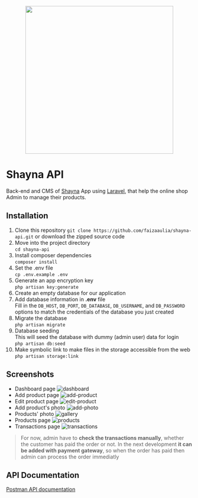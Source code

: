 <p align="center"><a href="https://laravel.com" target="_blank"><img src="https://raw.githubusercontent.com/laravel/art/master/logo-lockup/5%20SVG/2%20CMYK/1%20Full%20Color/laravel-logolockup-cmyk-red.svg" width="400"></a></p>

# Shayna API
Back-end and CMS of [Shayna](https://github.com/faizaaulia/shayna "Shayna") App using [Laravel](https://laravel.com/ "Laravel"), that help the online shop Admin to manage their products.

## Installation
1. Clone this repository `git clone https://github.com/faizaaulia/shayna-api.git` or download the zipped source code
2. Move into the project directory <br>
`cd shayna-api`
3. Install composer dependencies <br>
`composer install`
4. Set the .env file <br>
`cp .env.example .env`
5. Generate an app encryption key <br>
`php artisan key:generate`
6. Create an empty database for our application
7. Add database information in **.env** file <br>
Fill in the `DB_HOST`, `DB_PORT`, `DB_DATABASE`, `DB_USERNAME`, and `DB_PASSWORD` options to match the credentials of the database you just created
8. Migrate the database <br>
`php artisan migrate`
9. Database seeding <br>
This will seed the database with dummy (admin user) data for login <br>
`php artisan db:seed`
10. Make symbolic link to make files in the storage accessible from the web <br>
`php artisan storage:link`

## Screenshots
- Dashboard page
![dashboard](https://user-images.githubusercontent.com/21327758/117667535-2ad6d100-b1cf-11eb-87d5-377347519432.jpg)
- Add product page
![add-product](https://user-images.githubusercontent.com/21327758/117668909-940b1400-b1d0-11eb-98a5-336e5c8bb8a4.jpg)
- Edit product page
![edit-product](https://user-images.githubusercontent.com/21327758/117669534-31664800-b1d1-11eb-9203-61cd190c5140.jpg)
- Add product's photo
![add-photo](https://user-images.githubusercontent.com/21327758/117669775-77231080-b1d1-11eb-92ed-59efb1d1b24c.jpg)
- Products' photo
![gallery](https://user-images.githubusercontent.com/21327758/117670982-91a9b980-b1d2-11eb-9625-bd76a5349e39.jpg)
- Products page
![products](https://user-images.githubusercontent.com/21327758/117671424-f9f89b00-b1d2-11eb-9f57-41fbaecfdbf6.jpg)
- Transactions page
![transactions](https://user-images.githubusercontent.com/21327758/117672177-ccf8b800-b1d3-11eb-9e46-d4e286172e54.jpg)
> For now, admin have to **check the transactions manually**, whether the customer has paid the order or not. In the next development **it can be added with payment gateway**, so when the order has paid then admin can process the order immediatly

## API Documentation
[Postman API documentation](https://documenter.getpostman.com/view/5188042/SztEaSvM#d641c306-64aa-4efa-a18d-bf351d5891f7 "Postman API documentation")